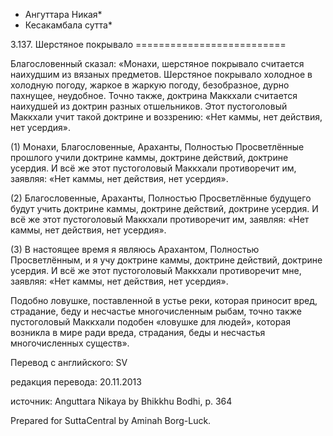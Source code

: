 * Ангуттара Никая*
* Кесакамбала сутта*

3\.137\. Шерстяное покрывало
\=\=\=\=\=\=\=\=\=\=\=\=\=\=\=\=\=\=\=\=\=\=\=\=\=\=

Благословенный сказал: «Монахи, шерстяное покрывало считается наихудшим из вязаных предметов\. Шерстяное покрывало холодное в холодную погоду, жаркое в жаркую погоду, безобразное, дурно пахнущее, неудобное\. Точно также, доктрина Маккхали считается наихудшей из доктрин разных отшельников\. Этот пустоголовый Маккхали учит такой доктрине и воззрению: «Нет каммы, нет действия, нет усердия»\.

\(1\) Монахи, Благословенные, Араханты, Полностью Просветлённые прошлого учили доктрине каммы, доктрине действий, доктрине усердия\. И всё же этот пустоголовый Маккхали противоречит им, заявляя: «Нет каммы, нет действия, нет усердия»\.

\(2\) Благословенные, Араханты, Полностью Просветлённые будущего будут учить доктрине каммы, доктрине действий, доктрине усердия\. И всё же этот пустоголовый Маккхали противоречит им, заявляя: «Нет каммы, нет действия, нет усердия»\.

\(3\) В настоящее время я являюсь Арахантом, Полностью Просветлённым, и я учу доктрине каммы, доктрине действий, доктрине усердия\. И всё же этот пустоголовый Маккхали противоречит мне, заявляя: «Нет каммы, нет действия, нет усердия»\.

Подобно ловушке, поставленной в устье реки, которая приносит вред, страдание, беду и несчастье многочисленным рыбам, точно также пустоголовый Маккхали подобен «ловушке для людей», которая возникла в мире ради вреда, страдания, беды и несчастья многочисленных существ»\.

Перевод с английского: SV

редакция перевода: 20\.11\.2013

источник: Anguttara Nikaya by Bhikkhu Bodhi, p\. 364

Prepared for SuttaCentral by Aminah Borg\-Luck\.